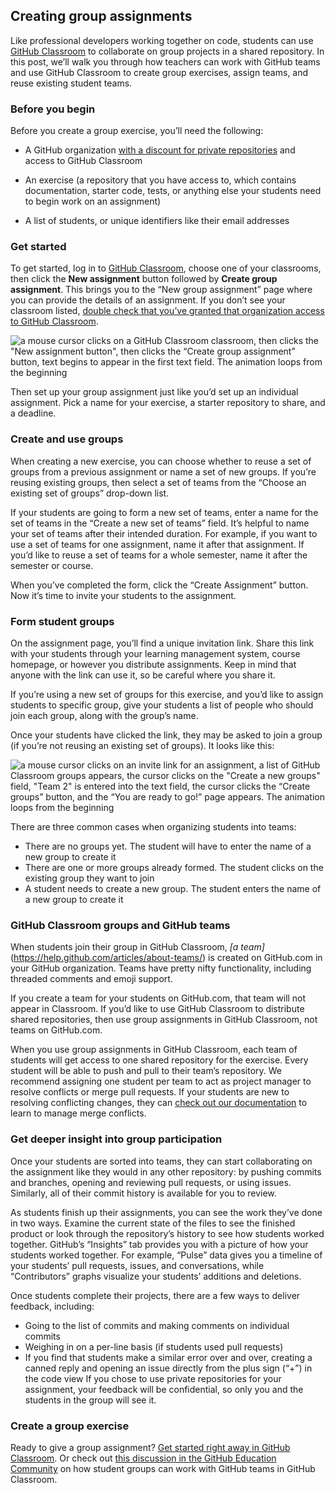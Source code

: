 ## Creating group assignments

Like professional developers working together on code, students can use [GitHub Classroom](https://classroom.github.com/) to collaborate on group projects in a shared repository. In this post, we’ll walk you through how teachers can work with GitHub teams and use GitHub Classroom to create group exercises, assign teams, and reuse existing student teams.

### Before you begin
Before you create a group exercise, you’ll need the following:

- A GitHub organization [with a discount for private repositories](https://education.github.com/discount_requests/new) and access to GitHub Classroom

- An exercise (a repository that you have access to, which contains documentation, starter code, tests, or anything else your students need to begin work on an assignment)

- A list of students, or unique identifiers like their email addresses

### Get started
To get started, log in to [GitHub Classroom](https://classroom.github.com/), choose one of your classrooms, then click the **New assignment** button followed by **Create group assignment**. This brings you to the “New group assignment” page where you can provide the details of an assignment. If you don’t see your classroom listed, [double check that you’ve granted that organization access to GitHub Classroom](https://help.github.com/articles/approving-oauth-apps-for-your-organization/).

![a mouse cursor clicks on a GitHub Classroom classroom, then clicks the "New assignment button", then clicks the “Create group assignment” button, text begins to appear in the first text field. The animation loops from the beginning](https://user-images.githubusercontent.com/1874003/37045015-f8ea30f4-2132-11e8-90a9-e60fb8cd06c6.gif)

Then set up your group assignment just like you’d set up an individual assignment. Pick a name for your exercise, a starter repository to share, and a deadline.

### Create and use groups
When creating a new exercise, you can choose whether to reuse a set of groups from a previous assignment or name a set of new groups. If you’re reusing existing groups, then select a set of teams from the “Choose an existing set of groups” drop-down list.

If your students are going to form a new set of teams, enter a name for the set of teams in the “Create a new set of teams” field. It’s helpful to name your set of teams after their intended duration. For example, if you want to use a set of teams for one assignment, name it after that assignment. If you’d like to reuse a set of teams for a whole semester, name it after the semester or course.

When you’ve completed the form, click the “Create Assignment” button. Now it’s time to invite your students to the assignment.

### Form student groups
On the assignment page, you’ll find a unique invitation link. Share this link with your students through your learning management system, course homepage, or however you distribute assignments. Keep in mind that anyone with the link can use it, so be careful where you share it.

If you’re using a new set of groups for this exercise, and you’d like to assign students to specific group, give your students a list of people who should join each group, along with the group’s name.

Once your students have clicked the link, they may be asked to join a group (if you’re not reusing an existing set of groups). It looks like this:

![a mouse cursor clicks on an invite link for an assignment, a list of GitHub Classroom groups appears, the cursor clicks on the "Create a new groups" field, "Team 2" is entered into the text field, the cursor clicks the “Create groups” button, and the “You are ready to go!” page appears. The animation loops from the beginning](https://user-images.githubusercontent.com/1874003/37045016-f8fd099a-2132-11e8-9c24-060cc4125bf8.gif)

There are three common cases when organizing students into teams:

- There are no groups yet. The student will have to enter the name of a new group to create it
- There are one or more groups already formed. The student clicks on the existing group they want to join
- A student needs to create a new group. The student enters the name of a new group to create it

### GitHub Classroom groups and GitHub teams
When students join their group in GitHub Classroom, _[a team]_(https://help.github.com/articles/about-teams/) is created on GitHub.com in your GitHub organization. Teams have pretty nifty functionality, including threaded comments and emoji support.

If you create a team for your students on GitHub.com, that team will not appear in Classroom. If you’d like to use GitHub Classroom to distribute shared repositories, then use group assignments in GitHub Classroom, not teams on GitHub.com.

When you use group assignments in GitHub Classroom, each team of students will get access to one shared repository for the exercise. Every student will be able to push and pull to their team’s repository. We recommend assigning one student per team to act as project manager to resolve conflicts or merge pull requests. If your students are new to resolving conflicting changes, they can [check out our documentation](https://services.github.com/on-demand/merge-conflicts/) to learn to manage merge conflicts.

### Get deeper insight into group participation
Once your students are sorted into teams, they can start collaborating on the assignment like they would in any other repository: by pushing commits and branches, opening and reviewing pull requests, or using issues. Similarly, all of their commit history is available for you to review.

As students finish up their assignments, you can see the work they’ve done in two ways. Examine the current state of the files to see the finished product or look through the repository’s history to see how students worked together. GitHub’s “Insights” tab provides you with a picture of how your students worked together. For example, “Pulse” data gives you a timeline of your students’ pull requests, issues, and conversations, while “Contributors” graphs visualize your students’ additions and deletions.

Once students complete their projects, there are a few ways to deliver feedback, including:

- Going to the list of commits and making comments on individual commits
- Weighing in on a per-line basis (if students used pull requests)
- If you find that students make a similar error over and over, creating a canned reply and opening an issue directly from the plus sign (“+”) in the code view
If you chose to use private repositories for your assignment, your feedback will be confidential, so only you and the students in the group will see it.

### Create a group exercise
Ready to give a group assignment? [Get started right away in GitHub Classroom](https://classroom.github.com/). Or check out [this discussion in the GitHub Education Community](https://education.github.community/t/using-existing-teams-in-group-assignments/6999) on how student groups can work with GitHub teams in GitHub Classroom.
